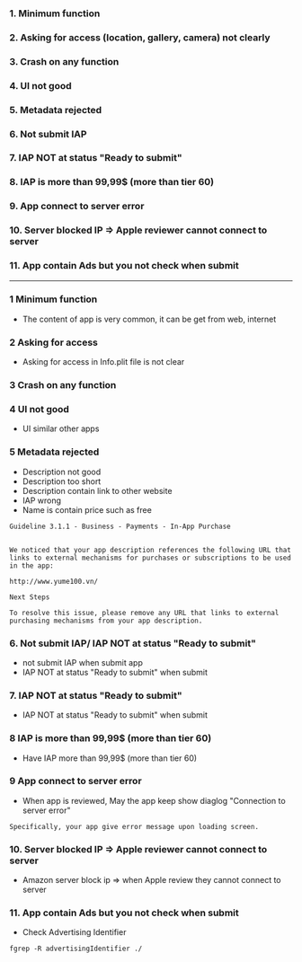 ### 1. Minimum function
### 2. Asking for access (location, gallery, camera) not clearly
### 3. Crash on any function
### 4. UI not good
### 5. Metadata rejected
### 6. Not submit IAP
### 7. IAP NOT at status "Ready to submit"
### 8. IAP is more than 99,99$ (more than tier 60)
### 9. App connect to server error
### 10. Server blocked IP => Apple reviewer cannot connect to server
### 11. App contain Ads but you not check when submit


--------------------------

### 1 Minimum function
* The content of app is very common, it can be get from web, internet
  
### 2 Asking for access
* Asking for access in Info.plit file is not clear

### 3 Crash on any function
  
### 4 UI not good
* UI similar other apps

### 5 Metadata rejected
* Description not good
* Description too short
* Description contain link to other website
* IAP wrong
* Name is contain price such as free

```
Guideline 3.1.1 - Business - Payments - In-App Purchase


We noticed that your app description references the following URL that links to external mechanisms for purchases or subscriptions to be used in the app:

http://www.yume100.vn/

Next Steps

To resolve this issue, please remove any URL that links to external purchasing mechanisms from your app description.
```

### 6. Not submit IAP/ IAP NOT at status "Ready to submit"
* not submit IAP when submit app
* IAP NOT at status "Ready to submit" when submit 

### 7. IAP NOT at status "Ready to submit"
* IAP NOT at status "Ready to submit" when submit 

### 8 IAP is more than 99,99$ (more than tier 60)
* Have IAP more than 99,99$ (more than tier 60)

### 9 App connect to server error

* When app is reviewed, May the app keep show diaglog "Connection to server error"

```
Specifically, your app give error message upon loading screen.
```
### 10. Server blocked IP => Apple reviewer cannot connect to server

* Amazon server block ip => when Apple review they cannot connect to server


### 11. App contain Ads but you not check when submit

* Check Advertising Identifier

```
fgrep -R advertisingIdentifier ./
```




